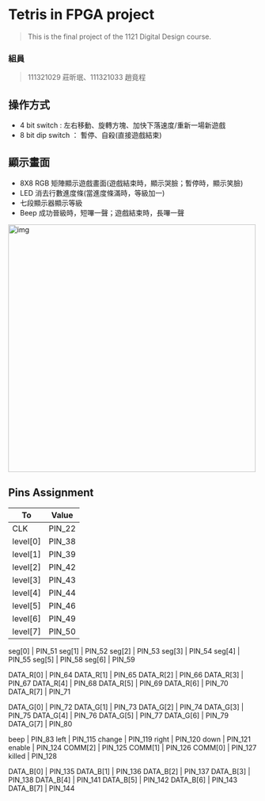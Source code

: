 # Tetris in FPGA project
> This is the final project of the 1121 Digital Design course.

### 組員
> 111321029 莊昕珉、111321033 趙竟程

## 操作方式
- 4 bit switch : 左右移動、旋轉方塊、加快下落速度/重新一場新遊戲
- 8 bit  dip switch ： 暫停、自殺(直接遊戲結束)

## 顯示畫面
- 8X8 RGB 矩陣顯示遊戲畫面(遊戲結束時，顯示哭臉；暫停時，顯示笑臉)
- LED 消去行數進度條(當進度條滿時，等級加一)
- 七段顯示器顯示等級
- Beep 成功晉級時，短嗶一聲；遊戲結束時，長嗶一聲

<img src="img/fpga.jpg" alt="img" width="500">


## Pins Assignment
| To        | Value    |
| --------- | -------- |
CLK         |   PIN_22
level[0]    |   PIN_38
level[1]    |   PIN_39
level[2]    |	PIN_42
level[3]    |	PIN_43
level[4]    |	PIN_44
level[5]    |	PIN_46
level[6]    |	PIN_49
level[7]    |	PIN_50

seg[0]      |	PIN_51
seg[1]      |	PIN_52
seg[2]      |	PIN_53
seg[3]      |	PIN_54
seg[4]      |	PIN_55
seg[5]      |	PIN_58
seg[6]      |	PIN_59

DATA_R[0]   |	PIN_64
DATA_R[1]   |	PIN_65
DATA_R[2]   |	PIN_66
DATA_R[3]   |	PIN_67
DATA_R[4]   | 	PIN_68
DATA_R[5]   |	PIN_69
DATA_R[6]   |	PIN_70
DATA_R[7]   |	PIN_71

DATA_G[0]   | 	PIN_72
DATA_G[1]   |	PIN_73
DATA_G[2]   |	PIN_74
DATA_G[3]   |	PIN_75
DATA_G[4]   |	PIN_76
DATA_G[5]   |	PIN_77
DATA_G[6]   |	PIN_79
DATA_G[7]   | 	PIN_80

beep        |	PIN_83
left        |	PIN_115
change      |	PIN_119
right       |	PIN_120
down        |	PIN_121
enable      |	PIN_124
COMM[2]     |	PIN_125
COMM[1]     |	PIN_126
COMM[0]     |	PIN_127
killed      |	PIN_128

DATA_B[0]   |	PIN_135
DATA_B[1]   |	PIN_136
DATA_B[2]   | 	PIN_137
DATA_B[3]   |	PIN_138
DATA_B[4]   |	PIN_141
DATA_B[5]   | 	PIN_142
DATA_B[6]   |	PIN_143
DATA_B[7]   |	PIN_144

